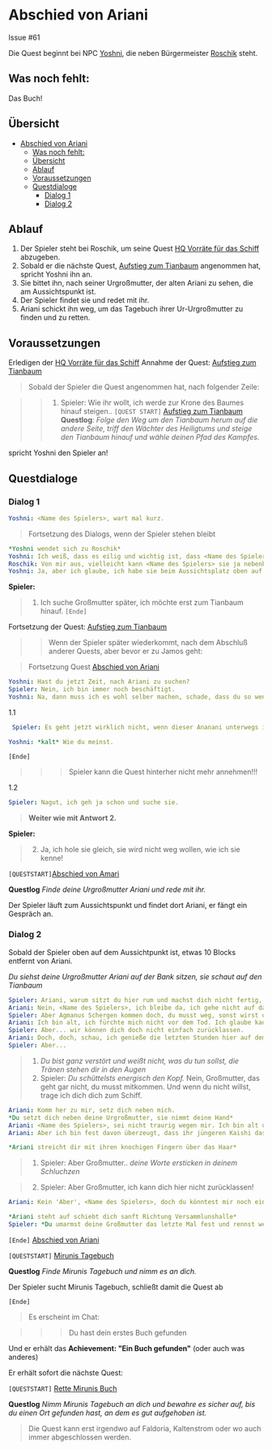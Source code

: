 # Abschied von Ariani

Issue #61

Die Quest beginnt bei NPC [Yoshni](#yoshni), die neben Bürgermeister [Roschik](#roschik) steht.

## Was noch fehlt:

Das Buch!

## Übersicht 

- [Abschied von Ariani](#abschied-von-ariani)
  - [Was noch fehlt:](#was-noch-fehlt)
  - [Übersicht](#%C3%BCbersicht)
  - [Ablauf](#ablauf)
  - [Voraussetzungen](#voraussetzungen)
  - [Questdialoge](#questdialoge)
    - [Dialog 1](#dialog-1)
    - [Dialog 2](#dialog-2)

## Ablauf

1. Der Spieler steht bei Roschik, um seine Quest [HQ Vorräte für das Schiff](../2-vorraete-fuer-das-schiff/README.md) abzugeben.
2. Sobald er die nächste Quest, [Aufstieg zum Tianbaum](../3-aufstieg-zum-tianbaum/README.md) angenommen hat, spricht Yoshni ihn an.
3. Sie bittet ihn, nach seiner Urgroßmutter, der alten Ariani zu sehen, die am Aussichtspunkt ist.
4. Der Spieler findet sie und redet mit ihr.
5. Ariani schickt ihn weg, um das Tagebuch ihrer Ur-Urgroßmutter zu finden und zu retten. 

## Voraussetzungen

Erledigen der [HQ Vorräte für das Schiff](../2-vorraete-fuer-das-schiff/README.md)
Annahme der Quest: [Aufstieg zum Tianbaum](../3-aufstieg-zum-tianbaum/README.md)

> Sobald der Spieler die Quest angenommen hat, nach folgender Zeile:

> > 1. Spieler: Wie ihr wollt, ich werde zur Krone des Baumes hinauf steigen.. `[QUEST START]` [Aufstieg zum Tianbaum](#aufstieg-zum-tianbaum)  
**Questlog**: *Folge den Weg um den Tianbaum herum auf die andere Seite, triff den Wächter des Heiligtums und steige den Tianbaum hinauf und wähle deinen Pfad des Kampfes.*

spricht Yoshni den Spieler an! 

## Questdialoge

### Dialog 1

```yml
Yoshni: <Name des Spielers>, wart mal kurz. 
```

> Fortsetzung des Dialogs, wenn der Spieler stehen bleibt

```yml
*Yoshni wendet sich zu Roschik*
Yoshni: Ich weiß, dass es eilig und wichtig ist, dass <Name des Spielers> zum Tianbaum hinaufsteigt, aber ich mache mir Sorgen um Ariani. Könnte er sie nicht vorher suchen, sie braucht doch länger als wir, bis sie zum Schiff kommt und sie ist schießlich seine Urgroßmutter. 
Roschik: Von mir aus, vielleicht kann <Name des Spielers> sie ja nebenbei suchen, ihr Haus liegt ja am Weg. 
Yoshni: Ja, aber ich glaube, ich habe sie beim Aussichtsplatz oben auf der Klippe gesehen, vielleicht schaust du da erst nach, <Name des Spielers>.
```
**Spieler:**

> 1. Ich suche Großmutter später, ich möchte erst zum Tianbaum hinauf.  `[Ende]`

Fortsetzung der Quest: [Aufstieg zum Tianbaum](../3-aufstieg-zum-tianbaum/README.md)

 

>> Wenn der Spieler später wiederkommt, nach dem Abschluß anderer Quests, aber bevor er zu Jamos geht:

> Fortsetzung Quest [Abschied von Ariani](#abschied-von-ariani)

```yml
Yoshni: Hast du jetzt Zeit, nach Ariani zu suchen?
Spieler: Nein, ich bin immer noch beschäftigt.
Yoshni: Na, dann muss ich es wohl selber machen, schade, dass du so wenig für deine Großmutter übrig hast.
``` 


1.1
```yml
 Spieler: Es geht jetzt wirklich nicht, wenn dieser Ananani unterwegs ist, Großmutter schafft das schon alleine.

Yoshni: *kalt* Wie du meinst.
```

`[Ende]`

>>> Spieler kann die Quest hinterher nicht mehr annehmen!!!

1.2

```yml
Spieler: Nagut, ich geh ja schon und suche sie. 
```

>**Weiter wie mit Antwort 2.** 


**Spieler:**

> 2. Ja, ich hole sie gleich, sie wird nicht weg wollen, wie ich sie kenne!

`[QUESTSTART]`[Abschied von Amari](#abschied-von-amari)

**Questlog**  *Finde deine Urgroßmutter Ariani und rede mit ihr.*

Der Spieler läuft zum Aussichtspunkt und findet dort Ariani, er fängt ein Gespräch an. 

### Dialog 2

Sobald der Spieler oben auf dem Aussichtpunkt ist, etwas 10 Blocks entfernt von Ariani.

*Du siehst deine Urgroßmutter Ariani auf der Bank sitzen, sie schaut auf den Tianbaum*

```yml
Spieler: Ariani, warum sitzt du hier rum und machst dich nicht fertig, warum bist du noch nicht auf dem Schiff? Soll ich dir helfen, dorthin zu kommen?
Ariani: Nein, <Name des Spielers>, ich bleibe da, ich gehe nicht auf das Schiff.
Spieler: Aber Agmanus Schergen kommen doch, du musst weg, sonst wirst du sterben.
Ariani: Ich bin alt, ich fürchte mich nicht vor dem Tod. Ich glaube kaum, dass ich die Schiffsreise überleben würde. Und noch weniger die Strapazen eines Lebens in einem fremden Land.
Spieler: Aber... wir können dich doch nicht einfach zurücklassen.
Ariani: Doch, doch, schau, ich genieße die letzten Stunden hier auf dem Aussichtspunkt und dann gehe ich ein letztes Mal hinauf in den Tianbaum. Ich habe mein ganzes, langes Leben hier verbracht, ich will auch hier sterben.
Spieler: Aber...
```

> 1. *Du bist ganz verstört und weißt nicht, was du tun sollst, die Tränen stehen dir in den Augen*
> 2. Spieler: *Du schüttelsts energisch den Kopf.* Nein, Großmutter, das geht gar nicht, du musst mitkommen. Und wenn du nicht willst, trage ich dich dich zum Schiff. 
 
```yml
Ariani: Komm her zu mir, setz dich neben mich.
*Du setzt dich neben deine Urgroßmutter, sie nimmt deine Hand*
Ariani: <Name des Spielers>, sei nicht traurig wegen mir. Ich bin alt und habe ein glückliches Leben geführt. Und nun ist meine Zeit gekommen, zu gehen. Aber ihr Jungen, ihr müsst fliehen, denn Agnatus ist zu böse und stark, als dass ihr ihm hier widerstehen könntet. 
Ariani: Aber ich bin fest davon überzeugt, dass ihr jüngeren Kaishi das Unglück, die erneute Flucht gut überleben werdet. Wir sind hier mit dem Segen des Tianbaumes in den letzten vierhundert Jahren ein starkes Volk geworden, auch wenn wir friedlich sind. Das heißt nicht, dass wir uns nicht zu wehren wissen. Aber manchmal heißt klug zu sein, auszuweichen, auch wenn andere Völker das als feige Flucht bezeichnen würden. Glaube das nicht! Und nun geh. Der Segen des Tianbaumes sei mit dir. 

*Ariani streicht dir mit ihren knochigen Fingern über das Haar*
```

> 1. Spieler: Aber Großmutter.. *deine Worte ersticken in deinem Schluchzen*

> 2. Spieler: Aber Großmutter, ich kann dich hier nicht zurücklassen! 

```yml
Ariani: Kein 'Aber', <Name des Spielers>, doch du könntest mir noch einen Gefallen tun. In meinem Haus - du weißt doch, wo ich jetzt wohne - gleich links hoch nach dem Aufgang zu Mairis und Roschiks Haus, da liegt das Tagebuch meiner Ur-Urgroßmutter Miruni. Sie lebte noch auf [Name des Kontinents] und hat die letzten Tage beschrieben, bis sie weggezogen sind, dann die Seereise und die Ankunft hier auf Ankanor vor 400 Jahren. Es wäre schade, wenn das Tagebuch den Kaishi verloren gehen würde. Hole es und nimm es mit, für dich und deine Kinder. Und dann lebe wohl!

*Ariani steht auf schiebt dich sanft Richtung Versammlunshalle*
Spieler: *Du umarmst deine Großmutter das letzte Mal fest und rennst weg. Unten angekommen schaust du zurück und siehst sie fröhlich winken. Dieses Bild wird dir ewig in Erinnerung bleiben*
```

`[Ende]` [Abschied von Ariani](#abschied-von-ariani)

`[QUESTSTART]` [Mirunis Tagebuch](#mirunis-tagebuch)

**Questlog** *Finde Mirunis Tagebuch und nimm es an dich.*

Der Spieler sucht Mirunis Tagebuch, schließt damit die Quest ab 

`[Ende]`

> Es erscheint im Chat:

>>> Du hast dein erstes Buch gefunden

Und er erhält das **Achievement: "Ein Buch gefunden"**   (oder auch was anderes)

Er erhält sofort die nächste Quest: 

`[QUESTSTART]` [Rette Mirunis Buch](#rette-mirunis-buch)

**Questlog**  *Nimm Mirunis Tagebuch an dich und bewahre es sicher auf, bis du einen Ort gefunden hast, an dem es gut aufgehoben ist.*

> Die Quest kann erst irgendwo auf Faldoria, Kaltenstrom oder wo auch immer abgeschlossen werden. 














